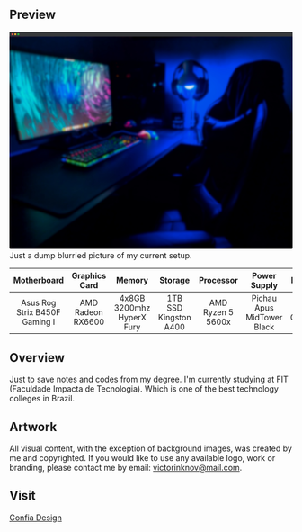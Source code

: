 ## Preview
![website preview](https://raw.githubusercontent.com/victorinknov/university/master/screenshot.png)
Just a dump blurried picture of my current setup.

| Motherboard                   | Graphics Card     | Memory                    | Storage               | Processor         | Power Supply                       | Radiator       | SO                    |
| :---------------------------: | :---------------: | :-----------------------: | :------------------: | :---------------: | :------------------------: | :-----------: | :-------------------: |
| Asus Rog Strix B450F Gaming I | AMD Radeon RX6600 | 4x8GB 3200mhz HyperX Fury | 1TB SSD Kingston A400 | AMD Ryzen 5 5600x | Pichau Apus MidTower Black | Corsair CX650M | Linux Mint 21 Vanessa |

## Overview
Just to save notes and codes from my degree. I'm currently studying at FIT (Faculdade Impacta de Tecnologia). Which is one of the best technology colleges in Brazil.

## Artwork
All visual content, with the exception of background images, was created by me and copyrighted. If you would like to use any available logo, work or branding, please contact me by email: victorinknov@mail.com.

## Visit
[Confia Design](https://www.confiadesign.com)

